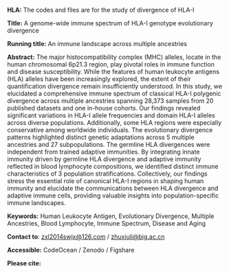 **HLA:**
The codes and files are for the study of divergence of HLA-I

**Title:**
A genome-wide immune spectrum of HLA-I genotype evolutionary divergence

**Running title:**
 An immune landscape across multiple ancestries

**Abstract:**
The major histocompatibility complex (MHC) alleles, locate in the human chromosomal 6p21.3 region, play pivotal roles in immune function and disease susceptibility. While the features of human leukocyte antigens (HLA) alleles have been increasingly explored, the extent of their quantification divergence remain insufficiently understood. In this study, we elucidated a comprehensive immune spectrum of classical HLA-I polygenic divergence across multiple ancestries spanning 28,373 samples from 20 published datasets and one in-house cohorts. Our findings revealed significant variations in HLA-I allele frequencies and domain HLA-I alleles across diverse populations. Additionally, some HLA regions were especially conservative among worldwide individuals. The evolutionary divergence patterns highlighted distinct genetic adaptations across 5 multiple ancestries and 27 subpopulations. The germline HLA divergences were independent from trained adaptive immunities. By integrating innate immunity driven by germline HLA divergence and adaptive immunity reflected in blood lymphocyte compositions, we identified distinct immune characteristics of 3 population stratifications. Collectively, our findings stress the essential role of canonical HLA-I regions in shaping human immunity and elucidate the communications between HLA divergence and adaptive immune cells, providing valuable insights into population-specific immune landscapes.

**Keywords:**
Human Leukocyte Antigen, Evolutionary Divergence, Multiple Ancestries, Blood Lymphocyte, Immune Spectrum, Disease and Aging

**Contact to**:
zxl2014swjx@126.com / zhuxiuli@big.ac.cn

**Accessible:** 
CodeOcean / Zenodo / Figshare

**Please cite:** 
